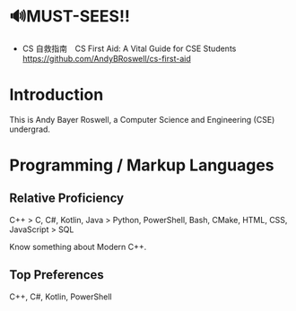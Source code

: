 <!--
**AndyBRoswell/AndyBRoswell** is a ✨ _special_ ✨ repository because its `README.md` (this file) appears on your GitHub profile.

Here are some ideas to get you started:

- 🔭 I’m currently working on ...
- 🌱 I’m currently learning ...
- 👯 I’m looking to collaborate on ...
- 🤔 I’m looking for help with ...
- 💬 Ask me about ...
- 📫 How to reach me: ...
- 😄 Pronouns: ...
- ⚡ Fun fact: ...
-->

# 🔊MUST-SEES‼️

- CS 自救指南 CS First Aid: A Vital Guide for CSE Students https://github.com/AndyBRoswell/cs-first-aid

# Introduction

This is Andy Bayer Roswell, a Computer Science and Engineering (CSE) undergrad.

# Programming / Markup Languages

## Relative Proficiency

C++ > C, C#, Kotlin, Java > Python, PowerShell, Bash, CMake, HTML, CSS, JavaScript > SQL

Know something about Modern C++.

## Top Preferences

C++, C#, Kotlin, PowerShell

<!--
## Most Used Languages of PUBLIC GitHub Repos

[![Top Langs](https://github-readme-stats.vercel.app/api/top-langs/?username=andybroswell&langs_count=99999999999999999999&layout=compact)](https://github.com/anuraghazra/github-readme-stats)
-->
